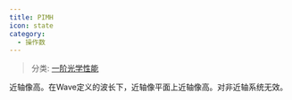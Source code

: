 ```yaml
---
title: PIMH
icon: state
category:
  - 操作数
---
```


> 分类: [一阶光学性能](/hb/operands/131/879/  "Zemax 操作数 一阶光学性能")

近轴像高。在Wave定义的波长下，近轴像平面上近轴像高。对非近轴系统无效。